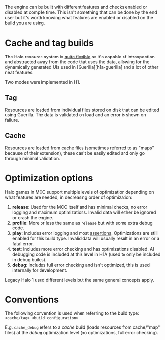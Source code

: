 The engine can be built with different features and checks enabled or disabled at compile time. 
This isn't something that can be done by the end user but it's worth knowing what features are enabled or disabled on the build you are using.

# Cache and tag builds

The Halo resource system is [quite flexible](http://nikon.bungie.org/misc/gdc2005_mnoguchi/) as it's capable of introspection and abstracted away from the code that uses the data, allowing for the dynamically generated UIs used in [Guerilla][h1a-guerilla] and a lot of other neat features.

Two modes were implemented in H1.

## Tag

Resources are loaded from individual files stored on disk that can be edited using Guerilla. The data is validated on load and an error is shown on failure.

## Cache

Resources are loaded from cache files (sometimes referred to as "maps" because of their extension), these can't be easily edited and only go through minimal validation.


# Optimization options

Halo games in MCC support multiple levels of optimization depending on what features are needed, in decreasing order of optimization:

1. **release**: Used for the MCC itself and has minimal checks, no error logging and maximum optimizations. Invalid data will either be ignored or crash the engine.
2. **profile**: More or less the same as `release` but with some extra debug code.
3. **play**: Includes error logging and most [assertions](https://en.wikipedia.org/wiki/Assertion_(software_development)). Optimizations are still enabled for this build type. Invalid data will usually result in an error or a fatal error.
4. **test**: Includes more error checking and has optimizations disabled. AI debugging code is included at this level in H1A (used to only be included in debug builds).
5. **debug**: Includes full error checking and isn't optimized, this is used internally for development.

Legacy Halo 1 used different levels but the same general concepts apply.

# Conventions
The following convention is used when referring to the build type:
`<cache/tag>_<build_configuration>`

E.g. `cache_debug` refers to a *cache* build (loads resources from cache/"map" files) at the *debug* optimization level (no optimizations, full error checking).